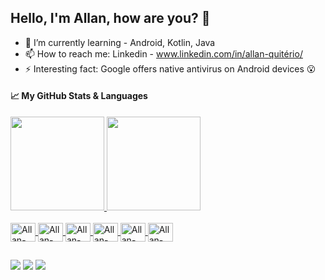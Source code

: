 ## Hello, I'm Allan, how are you? 👋

- 🌱 I’m currently learning - Android, Kotlin, Java
- 📫 How to reach me: Linkedin - www.linkedin.com/in/allan-quitério/
- ⚡ Interesting fact: Google offers native antivirus on Android devices 😮

#### 📈 My GitHub Stats & Languages
<div>
  <a href="https://github.com/Allan-Quiterio">
  <img height="150em" src="https://github-readme-stats.vercel.app/api?username=allan-quiterio&show_icons=true&theme=dracula&include_all_commits=true&count_private=true"/>
  <img height="150em" src="https://github-readme-stats.vercel.app/api/top-langs/?username=allan-quiterio&layout=compact&langs_count=7&theme=dracula"/>
<div>
  
<div style="display: inline_block"><br>
  <img align="center" alt="Allan-Kt" height="30" width="40" src="https://cdn.jsdelivr.net/gh/devicons/devicon/icons/kotlin/kotlin-original.svg">
  <img align="center" alt="Allan-Jar" height="30" width="40" src="https://cdn.jsdelivr.net/gh/devicons/devicon/icons/java/java-original-wordmark.svg" />
  <img align="center" alt="Allan-Py" height="30" width="40" src="https://cdn.jsdelivr.net/gh/devicons/devicon/icons/python/python-original.svg" />
  <img align="center" alt="Allan-C++" height="30" width="40" src="https://cdn.jsdelivr.net/gh/devicons/devicon/icons/cplusplus/cplusplus-original.svg" />
  <img align="center" alt="Allan-Html" height="30" width="40" src="https://cdn.jsdelivr.net/gh/devicons/devicon/icons/html5/html5-original.svg" />
  <img align="center" alt="Allan-Css" height="30" width="40" src="https://cdn.jsdelivr.net/gh/devicons/devicon/icons/css3/css3-original.svg" />
  
  ## 
  
<div>
  <a href="https://www.linkedin.com/in/allan-quit%C3%A9rio/" target="_blank"><img src="https://img.shields.io/badge/-LinkedIn-%230077B5?style=for-the-badge&logo=linkedin&logoColor=white" target="_blank"></a> 
  <a href="https://www.instagram.com/kit3rio/" target="_blank"><img src="https://img.shields.io/badge/-Instagram-%23E4405F?style=for-the-badge&logo=instagram&logoColor=white" target="_blank"></a>
  <a href = "mailto:allanquiterio100@gmail.com"><img src="https://img.shields.io/badge/-Gmail-%23333?style=for-the-badge&logo=gmail&logoColor=white" target="_blank"></a>
</div>
